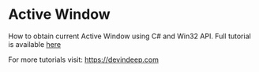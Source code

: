 # Active Window
How to obtain current Active Window using C# and Win32 API. Full tutorial is available [here](https://devindeep.com/how-to-get-active-window-using-c/)

For more tutorials visit: https://devindeep.com
